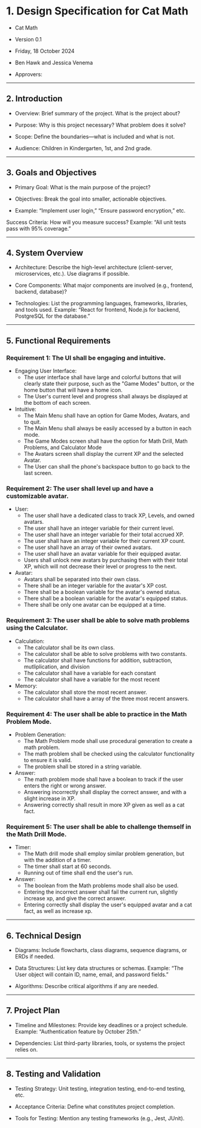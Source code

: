 # 1. Design Specification for Cat Math

* Cat Math

* Version 0.1

* Friday, 18 October 2024

* Ben Hawk and Jessica Venema

* Approvers: 


---

## 2. Introduction

* Overview:  Brief summary of the project. What is the project about?

* Purpose: Why is this project necessary? What problem does it solve?

* Scope: Define the boundaries—what is included and what is not.

* Audience: Children in Kindergarten, 1st, and 2nd grade.


---

## 3. Goals and Objectives

* Primary Goal: What is the main purpose of the project?

* Objectives: Break the goal into smaller, actionable objectives.

* Example: “Implement user login,” “Ensure password encryption,” etc.


Success Criteria: How will you measure success?
Example: “All unit tests pass with 95% coverage.”


---

## 4. System Overview

* Architecture: Describe the high-level architecture (client-server, microservices, etc.). Use diagrams if possible.

* Core Components: What major components are involved (e.g., frontend, backend, database)?

* Technologies: List the programming languages, frameworks, libraries, and tools used. Example: “React for frontend, Node.js for backend, PostgreSQL for the database.”


---

## 5. Functional Requirements

### Requirement 1: The UI shall be engaging and intuitive.
- Engaging User Interface:
   - The user interface shall have large and colorful buttons that will clearly state their purpose, such as the "Game Modes" button, or the home button that will have a home icon.
   - The User's current level and progress shall always be displayed at the bottom of each screen.
- Intuitive:
  - The Main Menu shall have an option for Game Modes, Avatars, and to quit.
  - The Main Menu shall always be easily accessed by a button in each mode.
  - The Game Modes screen shall have the option for Math Drill, Math Problems, and Calculator Mode
  - The Avatars screen shall display the current XP and the selected Avatar.
  - The User can shall the phone's backspace button to go back to the last screen. 

### Requirement 2: The user shall level up and have a customizable avatar.
- User:
  - The user shall have a dedicated class to track XP, Levels, and owned avatars.
  - The user shall have an integer variable for their current level.
  - The user shall have an integer variable for their total accrued XP.
  - The user shall have an integer variable for their current XP count.
  - The user shall have an array of their owned avatars.
  - The user shall have an avatar variable for their equipped avatar.
  - Users shall unlock new avatars by purchasing them with their total XP, which will not decrease their level or progress to the next.
- Avatar:
  - Avatars shall be separated into their own class.
  - There shall be an integer variable for the avatar's XP cost.
  - There shall be a boolean variable for the avatar's owned status.
  - There shall be a boolean variable for the avatar's equipped status.
  - There shall be only one avatar can be equipped at a time. 

### Requirement 3: The user shall be able to solve math problems using the Calculator. 
- Calculation:
  - The calculator shall be its own class.
  - The calculator shall be able to solve problems with two constants.
  - The calculator shall have functions for addition, subtraction, mutliplication, and division
  - The calculator shall have a variable for each constant
  - The calculator shall have a variable for the most recent 
- Memory:
  - The calculator shall store the most recent answer.
  - The calculator shall have a array of the three most recent answers.
  
### Requirement 4: The user shall be able to practice in the Math Problem Mode.
- Problem Generation:
  - The Math Problem mode shall use procedural generation to create a math problem.
  - The math problem shall be checked using the calculator functionality to ensure it is valid.
  - The problem shall be stored in a string variable.
- Answer:
  - The math problem mode shall have a boolean to track if the user enters the right or wrong answer.
  - Answering incorrectly shall display the correct answer, and with a slight increase in XP.
  - Answering correctly shall result in more XP given as well as a cat fact.

### Requirement 5: The user shall be able to challenge themself in the Math Drill Mode.
- Timer:
  - The Math drill mode shall employ similar problem generation, but with the addition of a timer.
  - The timer shall start at 60 seconds.
  - Running out of time shall end the user's run. 
- Answer:
  - The boolean from the Math problems mode shall also be used.
  - Entering the incorrect answer shall fail the current run, slightly increase xp, and give the correct answer.
  - Entering correctly shall display the user's equipped avatar and a cat fact, as well as increase xp.


---

## 6. Technical Design

* Diagrams: Include flowcharts, class diagrams, sequence diagrams, or ERDs if needed.

* Data Structures: List key data structures or schemas. Example: “The User object will contain ID, name, email, and password fields.”

* Algorithms: Describe critical algorithms if any are needed.


---

## 7. Project Plan

* Timeline and Milestones: Provide key deadlines or a project schedule. Example: “Authentication feature by October 25th.”

* Dependencies: List third-party libraries, tools, or systems the project relies on.


---

## 8. Testing and Validation

* Testing Strategy: Unit testing, integration testing, end-to-end testing, etc.

* Acceptance Criteria: Define what constitutes project completion.

* Tools for Testing: Mention any testing frameworks (e.g., Jest, JUnit).


